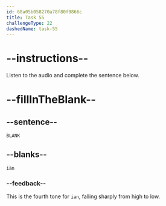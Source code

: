 ```yaml
---
id: 68a05b058270a78f80f9866c
title: Task 55
challengeType: 22
dashedName: task-55
---
```


<!-- (Audio) A: iàn -->

# --instructions--

Listen to the audio and complete the sentence below.

# --fillInTheBlank--

## --sentence--

`BLANK`

## --blanks--

`iàn`

### --feedback--

This is the fourth tone for `ian`, falling sharply from high to low.
